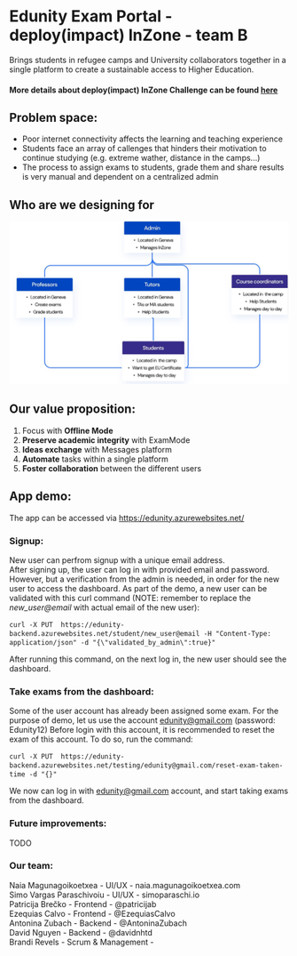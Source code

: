 # Edunity Exam Portal - deploy(impact) InZone - team B
Brings students in refugee camps and University collaborators together in a single platform to create a sustainable access to Higher Education.

#### More details about deploy(impact) InZone Challenge can be found [here](https://microsoft-we-innovate.agorize.com/en/challenges/womenplusplus-deploy-impact/pages/kona-connect?lang=en)

## Problem space:
- Poor internet connectivity affects the learning and teaching experience
- Students face an array of callenges that hinders their motivation to continue studying (e.g. extreme wather, distance in the camps...)
- The process to assign exams to students, grade them and share results is very manual and dependent on a centralized admin

## Who are we designing for
![](docs/Who_are_we_designing_for.jpg)

## Our value proposition:
1. Focus with **Offline Mode**
2. **Preserve academic integrity** with ExamMode
3. **Ideas exchange** with Messages platform
4. **Automate** tasks within a single platform
5. **Foster collaboration** between the different users

## App demo:
The app can be accessed via https://edunity.azurewebsites.net/
### Signup:
New user can perfrom signup with a unique email address.  
After signing up, the user can log in with provided email and password. However, but a verification from the admin is needed, in order for the new user to access the dashboard.
As part of the demo, a new user can be validated with this curl command (NOTE: remember to replace the *new_user@email* with actual email of the new user):  
```
curl -X PUT  https://edunity-backend.azurewebsites.net/student/new_user@email -H "Content-Type: application/json" -d "{\"validated_by_admin\":true}"
```  
After running this command, on the next log in, the new user should see the dashboard.

### Take exams from the dashboard:
Some of the user account has already been assigned some exam. For the purpose of demo, let us use the account edunity@gmail.com (password: Edunity12)
Before login with this account, it is recommended to reset the exam of this account. To do so, run the command:
```
curl -X PUT  https://edunity-backend.azurewebsites.net/testing/edunity@gmail.com/reset-exam-taken-time -d "{}"
```
We now can log in with edunity@gmail.com account, and start taking exams from the dashboard.

### Future improvements:
TODO

### Our team:
Naia Magunagoikoetxea - UI/UX - naia.magunagoikoetxea.com  
Simo Vargas Paraschivoiu - UI/UX - simoparaschi.io  
Patricija Brečko - Frontend  - @patricijab  
Ezequias Calvo - Frontend - @EzequiasCalvo   
Antonina Zubach - Backend - @AntoninaZubach     
David Nguyen - Backend - @davidnhtd  
Brandi Revels - Scrum & Management - 
